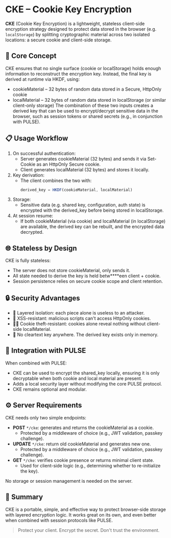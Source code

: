 # CKE – Cookie Key Encryption

**CKE** (Cookie Key Encryption) is a lightweight, stateless client-side encryption strategy designed to protect data stored in the browser (e.g. `localStorage`) by splitting cryptographic material across two isolated locations: a secure cookie and client-side storage.

## 🔐 Core Concept

CKE ensures that no single surface (cookie or localStorage) holds enough information to reconstruct the encryption key. Instead, the final key is derived at runtime via HKDF, using:
- cookieMaterial – 32 bytes of random data stored in a Secure, HttpOnly cookie
- localMaterial – 32 bytes of random data stored in localStorage (or similar client-only storage)
The combination of these two inputs creates a derived key that can be used to encrypt/decrypt sensitive data in the browser, such as session tokens or shared secrets (e.g., in conjunction with PULSE).

## 📋 Usage Workflow
1. On successful authentication:
    - Server generates cookieMaterial (32 bytes) and sends it via Set-Cookie as an HttpOnly Secure cookie.
    - Client generates localMaterial (32 bytes) and stores it locally.
2. Key derivation:
    - The client combines the two with: 
        ```js
        derived_key = HKDF(cookieMaterial, localMaterial)
        ```
3. Storage:
    - Sensitive data (e.g. shared key, configuration, auth state) is encrypted with the derived_key before being stored in localStorage.
4. At session resume:
    - If both cookieMaterial (via cookie) and localMaterial (in localStorage) are available, the derived key can be rebuilt, and the encrypted data decrypted.

## 🌐 Stateless by Design

CKE is fully stateless:
- The server does not store cookieMaterial, only sends it.
- All state needed to derive the key is held betw****een client + cookie.
- Session persistence relies on secure cookie scope and client retention.

## 🔒 Security Advantages

- 🧱 Layered isolation: each piece alone is useless to an attacker.
- 🛑 XSS-resistant: malicious scripts can't access HttpOnly cookies.
- 🕵️‍♂️ Cookie theft-resistant: cookies alone reveal nothing without client-side localMaterial.
- 🔐 No cleartext key anywhere. The derived key exists only in memory.

## 🧩 Integration with PULSE

When combined with PULSE:
- CKE can be used to encrypt the shared_key locally, ensuring it is only decryptable when both cookie and local material are present.
- Adds a local security layer without modifying the core PULSE protocol.
- CKE remains optional and modular.

## ⚙️ Server Requirements

CKE needs only two simple endpoints:
- __POST__ `*/cke`: generates and returns the cookieMaterial as a cookie.
    - Protected by a middleware of choice (e.g., JWT validation, passkey challenge).
- __UPDATE__ `*/cke`: return old cookieMaterial and generates new one.
    - Protected by a middleware of choice (e.g., JWT validation, passkey challenge).
- __GET__ `*/cke`: verifies cookie presence or returns minimal client state.
    - Used for client-side logic (e.g., determining whether to re-initialize the key).

No storage or session management is needed on the server.

## 🧠 Summary

CKE is a portable, simple, and effective way to protect browser-side storage with layered encryption logic. It works great on its own, and even better when combined with session protocols like PULSE.

> Protect your client. Encrypt the secret. Don't trust the environment.